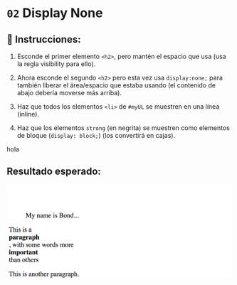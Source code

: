 # `02` Display None

## 📝 Instrucciones:

1. Esconde el primer elemento `<h2>`, pero mantén el espacio que usa (usa la regla visibility para ello).

2. Ahora esconde el segundo `<h2>` pero esta vez usa `display:none;` para también liberar el área/espacio que estaba usando (el contenido de abajo debería moverse más arriba).

3. Haz que todos los elementos `<li>` de `#myUL` se muestren en una línea (inline).

4. Haz que los elementos `strong` (en negrita) se muestren como elementos de bloque (`display: block;`) (los convertirá en cajas).

hola

## Resultado esperado:

![02-Display-none](../../.learn/assets/ccOZ42Q.png?raw=true)
